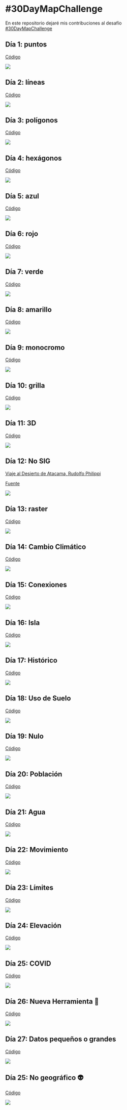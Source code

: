 
# #30DayMapChallenge

En este repositorio dejaré mis contribuciones al desafío [#30DayMapChallenge](https://github.com/tjukanovt/30DayMapChallenge)

## Día 1: puntos

[Código](https://github.com/sporella/30daymap/blob/master/1_points.R)

![](https://github.com/sporella/30daymap/blob/master/plots/1_accidentes.png)

## Día 2: líneas

[Código](https://github.com/sporella/30daymap/blob/master/2_lines.R)

![](https://github.com/sporella/30daymap/blob/master/plots/2_viajes7am.png)

## Día 3: polígonos

[Código](https://github.com/sporella/30daymap/blob/master/3_polygons.R)

![](https://github.com/sporella/30daymap/blob/master/plots/3_tsunami.png)

## Día 4: hexágonos

[Código](https://github.com/sporella/30daymap/blob/master/4_hexagons.R)

![](https://github.com/sporella/30daymap/blob/master/plots/4_temp_ene.png)

## Día 5: azul

[Código](https://github.com/sporella/30daymap/blob/master/5_blue.R)

![](https://github.com/sporella/30daymap/blob/master/plots/5_nubes.png)

## Día 6: rojo

[Código](https://github.com/sporella/30daymap/blob/master/6_red.R)

![](https://github.com/sporella/30daymap/blob/master/plots/6_vacas.png)

## Día 7: verde

[Código](https://github.com/sporella/30daymap/blob/master/7_green.R)

![](https://github.com/sporella/30daymap/blob/master/plots/7_areasverdes.png)

## Día 8: amarillo

[Código](https://github.com/sporella/30daymap/blob/master/8_yellow.R)

![](https://github.com/sporella/30daymap/blob/master/plots/8_desierto.png)

## Día 9: monocromo

[Código](https://github.com/sporella/30daymap/blob/master/9_monochrome.R)

![](https://github.com/sporella/30daymap/blob/master/plots/9_volcanes.png)

## Día 10: grilla

[Código](https://github.com/sporella/30daymap/blob/master/10_grid.R)

![](https://github.com/sporella/30daymap/blob/master/plots/10_paradas.png)

## Día 11: 3D

[Código](https://github.com/sporella/30daymap/blob/master/11_3d.R)

![](https://github.com/sporella/30daymap/blob/master/plots/11_torresdelpaine.png)

## Día 12: No SIG

[Viaje al Desierto de Atacama, Rudolfo Philippi](http://www.memoriachilena.gob.cl/602/w3-article-7825.html)

[Fuente ](http://www.bibliotecanacionaldigital.gob.cl/bnd/631/w3-article-350582.html)

![](https://github.com/sporella/30daymap/blob/master/plots/12_philippi.png)

## Día 13: raster

[Código](https://github.com/sporella/30daymap/blob/master/13_raster.R)

![](https://github.com/sporella/30daymap/blob/master/plots/13_humedadsuelo.png)

## Día 14: Cambio Climático

[Código](https://github.com/sporella/30daymap/blob/master/14_cambioclimatico.R)

![](https://github.com/sporella/30daymap/blob/master/plots/14_anomalias.png)

## Día 15: Conexiones

[Código](https://github.com/sporella/30daymap/blob/master/15_connections.R)

![](https://github.com/sporella/30daymap/blob/master/plots/15_vuelos.png)

## Día 16: Isla

[Código](https://github.com/sporella/30daymap/blob/master/16_island.R)

![](https://github.com/sporella/30daymap/blob/master/plots/16_rapanui.png)

## Día 17: Histórico

[Código](https://github.com/sporella/30daymap/blob/master/17_historical.R)

![](https://github.com/sporella/30daymap/blob/master/plots/17_sudamerica1830.png)

## Día 18: Uso de Suelo

[Código](https://github.com/sporella/30daymap/blob/master/18_landuse.R)

![](https://github.com/sporella/30daymap/blob/master/plots/18_prcsantiago.png)

## Día 19: Nulo

[Código](https://github.com/sporella/30daymap/blob/master/19_null.R)

![](https://github.com/sporella/30daymap/blob/master/plots/19_sininternet.png)

## Día 20: Población

[Código](https://github.com/sporella/30daymap/blob/master/20_population.R)

![](https://github.com/sporella/30daymap/blob/master/plots/20_expectativas.png)

## Día 21: Agua

[Código](https://github.com/sporella/30daymap/blob/master/21_water.R)

![](https://github.com/sporella/30daymap/blob/master/plots/21_20lagos.png)

## Día 22: Movimiento

[Código](https://github.com/sporella/30daymap/blob/master/22_movement.R)

![](https://github.com/sporella/30daymap/blob/master/plots/22_viajes7am.gif)

## Día 23: Límites

[Código](https://github.com/sporella/30daymap/blob/master/23_boundaries.R)

![](https://github.com/sporella/30daymap/blob/master/plots/23_antartica.png)

## Día 24: Elevación

[Código](https://github.com/sporella/30daymap/blob/master/24_elevation.R)

![](https://github.com/sporella/30daymap/blob/master/plots/24_paleodem.gif)

## Día 25: COVID

[Código](https://github.com/sporella/30daymap/blob/master/25_covid.R)

![](https://github.com/sporella/30daymap/blob/master/plots/25_covid.gif)

## Día 26: Nueva Herramienta :snake:

[Código](https://github.com/sporella/30daymap/blob/master/26_newtool.py)

![](https://github.com/sporella/30daymap/blob/master/plots/26_fragilestate.png)

## Día 27: Datos **pequeños** o grandes
 
[Código](https://github.com/sporella/30daymap/blob/master/27_smalldata.R)

![](https://github.com/sporella/30daymap/blob/master/plots/27_cultura.png)

## Día 25: No geográfico :alien:
 
[Código](https://github.com/sporella/30daymap/blob/master/28_nongeographic.R)

![](https://github.com/sporella/30daymap/blob/master/plots/28_marte.png)